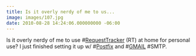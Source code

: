 ```yaml
---
title: Is it overly nerdy of me to us...
image: images/107.jpg
date: 2010-08-28 14:24:06.000000000 -06:00
---
```

Is it overly nerdy of me to use #<a href="http://search.twitter.com/search?q=%23RequestTracker" class="aktt_hashtag">RequestTracker</a> (RT) at home for personal use?  I just finished setting it up w/ #<a href="http://search.twitter.com/search?q=%23Postfix" class="aktt_hashtag">Postfix</a> and #<a href="http://search.twitter.com/search?q=%23GMAIL" class="aktt_hashtag">GMAIL</a> #SMTP.
